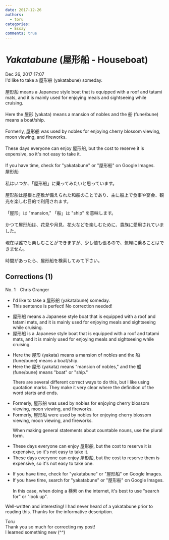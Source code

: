 ```yaml
---
date: 2017-12-26
authors:
  - toru
categories:
  - Essay
comments: true
---
```


# <strong><em>Yakatabune</strong></em> (屋形船 - Houseboat)
<div class="date">Dec 26, 2017 17:07</div>
<div id="post"><div id="body_show_ori">
I'd like to take a 屋形船 (yakatabune) someday.<br/><br/>屋形船 means a Japanese style boat that is equipped with a roof and tatami mats, and it is mainly used for enjoying meals and sightseeing while cruising.<br/><br/>Here the 屋形 (yakata) means a mansion of nobles and the 船 (fune/bune) means a boat/ship.<br/><br/>Formerly, 屋形船 was used by nobles for enjoying cherry blossom viewing, moon viewing,  and fireworks.<br/><br/>These days everyone can enjoy 屋形船, but the cost to reserve it is expensive, so it's not easy to take it.<br/><br/>If you have time, check for "yakatabune" or "屋形船" on Google Images.
</div></div>

<!-- more -->

<div id="post_ja"><div id="body_show_mo">
屋形船<br/><br/>私はいつか、「屋形船」に乗ってみたいと思っています。<br/><br/>屋形船は屋根と座敷が備えられた和船のことであり、主に船上で食事や宴会、観光を楽しむ目的で利用されます。<br/><br/>「屋形」は "mansion," 「船」は "ship" を意味します。<br/><br/>かつて屋形船は、花見や月見、花火などを楽しむために、貴族に愛用されていました。<br/><br/>現在は誰でも楽しむことができますが、少し値も張るので、気軽に乗ることはできません。<br/><br/>時間があったら、屋形船を検索してみて下さい。
</div></div>

## Corrections (1)
<div id="block"><div class="first_name"> No. 1　<span class="just_name">Chris Granger</span></div><div id="block2">
<ul class="correction_field">
<li class="incorrect">I'd like to take a 屋形船 (yakatabune) someday.</li>
<li class="corrected perfect">This sentence is perfect! No correction needed!</li>
</ul>
<ul class="correction_field">
<li class="incorrect">屋形船 means a Japanese style boat that is equipped with a roof and tatami mats, and it is mainly used for enjoying meals and sightseeing while cruising.</li>
<li class="corrected correct">
屋形船 <span class="f_red">is</span> a Japanese style boat that is equipped with a roof and tatami mats, and it is mainly used for enjoying meals and sightseeing while cruising.
</li>
</ul>
<ul class="correction_field">
<li class="incorrect">Here the 屋形 (yakata) means a mansion of nobles and the 船 (fune/bune) means a boat/ship.</li>
<li class="corrected correct">
Here the 屋形 (yakata) means <span class="f_red">"</span>mansion of nobles<span class="f_red">,"</span> and the 船 (fune/bune) means <span class="f_red">"</span>boat<span class="f_red">" or "</span>ship.<span class="f_red">"</span>
<p class="correction_comment">There are several different correct ways to do this, but I like using quotation marks. They make it very clear where the definition of the word starts and ends.</p>
</li>
</ul>
<ul class="correction_field">
<li class="incorrect">Formerly, 屋形船 was used by nobles for enjoying cherry blossom viewing, moon viewing,  and fireworks.</li>
<li class="corrected correct">
Formerly, 屋形船 <span class="f_red">were</span> used by nobles for enjoying cherry blossom viewing, moon viewing, and fireworks.
<p class="correction_comment">When making general statements about countable nouns, use the plural form.</p>
</li>
</ul>
<ul class="correction_field">
<li class="incorrect">These days everyone can enjoy 屋形船, but the cost to reserve it is expensive, so it's not easy to take it.</li>
<li class="corrected correct">
These days everyone can enjoy 屋形船, but the cost to reserve <span class="f_red">them</span> is expensive, so it's not easy to take <span class="f_red">one</span>.
</li>
</ul>
<ul class="correction_field">
<li class="incorrect">If you have time, check for "yakatabune" or "屋形船" on Google Images.</li>
<li class="corrected correct">
If you have time, <span class="f_red">search</span> for "yakatabune" or "屋形船" on Google Images.
<p class="correction_comment">In this case, when doing a 検索 on the internet, it's best to use "search for" or "look up".</p>
</li>
</ul>
<p class="comment_small">
 Well-written and interesting! I had never heard of a yakatabune prior to reading this. Thanks for the informative description.
</p>

</div><div class="name"><span class="just_name">Toru</span><br>
Thank you so much for correcting my post! <br/>I learned something new (^^)
</div>
</div>
